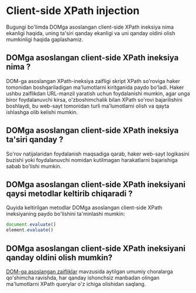 # Client-side XPath injection

Bugungi bo'limda DOMga asoslangan client-side XPath ineksiya nima ekanligi haqida, uning ta'siri qanday ekanligi va uni qanday oldini olish mumkinligi haqida gaplashamiz.

## DOMga asoslangan client-side XPath ineksiya nima ? <a href="#dom-ga-asoslangan-client-side-xpath-inektsiya-nima" id="dom-ga-asoslangan-client-side-xpath-inektsiya-nima"></a>

DOM-ga asoslangan XPath-ineksiya zaifligi skript XPath so'roviga haker tomonidan boshqariladigan ma'lumotlarni kiritganida paydo bo'ladi. Haker ushbu zaiflikdan URL-manzil yaratish uchun foydalanishi mumkin, agar unga biror foydalanuvchi kirsa, o'zboshimchalik bilan XPath so'rovi bajarilishini boshlaydi, bu web-sayt tomonidan turli ma'lumotlarni olish va qayta ishlashga olib kelishi mumkin.

## DOMga asoslangan client-side XPath ineksiya ta'siri qanday ? <a href="#dom-ga-asoslangan-client-side-xpath-inektsiya-tasiri-qanday" id="dom-ga-asoslangan-client-side-xpath-inektsiya-tasiri-qanday"></a>

So'rov natijalaridan foydalanish maqsadiga qarab, haker web-sayt logikasini buzishi yoki foydalanuvchi nomidan kutilmagan harakatlarni bajarishiga sabab bo'lishi mumkin.

## DOMga asoslangan client-side XPath ineksiyani qaysi metodlar keltirib chiqaradi ? <a href="#dom-ga-asoslangan-client-side-xpath-inektsiya-ni-qaysi-sink-lar-keltirib-chiqaradi" id="dom-ga-asoslangan-client-side-xpath-inektsiya-ni-qaysi-sink-lar-keltirib-chiqaradi"></a>

Quyida keltirilgan metodlar DOMga asoslangan client-side XPath ineksiyaning paydo bo'lishini ta'minlashi mumkin:

```javascript
document.evaluate()
element.evaluate()
```

## DOMga asoslangan client-side XPath ineksiyani qanday oldini olish mumkin? <a href="#dom-ga-asoslangan-client-side-xpath-inektsiya-ni-qanday-qilib-oldini-olish-mumkin" id="dom-ga-asoslangan-client-side-xpath-inektsiya-ni-qanday-qilib-oldini-olish-mumkin"></a>

[DOM-ga asoslangan zaifliklar](../../dom-based/dom-ga-asoslangan-zaifliklar/) mavzusida aytilgan umumiy choralarga qo'shimcha ravishda, har qanday ishonchsiz manbadan olingan ma'lumotlarni XPath querylar o'z ichiga olishidan saqlang.
